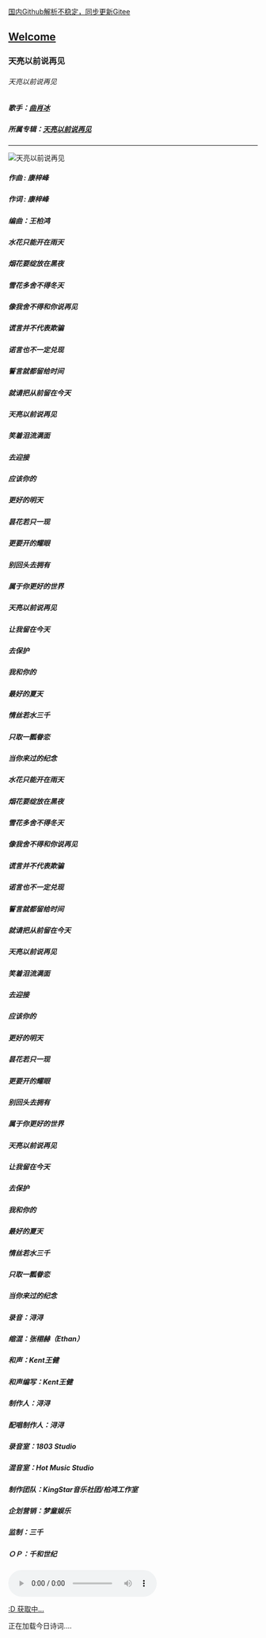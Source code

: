  [国内Github解析不稳定，同步更新Gitee](https://zkeq.gitee.io/)
## [Welcome  ](https://zkeq.github.io/zkeq/%C2%B7index.htm)


### 天亮以前说再见

###### 天亮以前说再见

##### 歌手：[曲肖冰](https://music.163.com/artist?id=12419710)

##### 所属专辑：[天亮以前说再见](https://music.163.com/album?id=74992125)

----------------------------------------

![天亮以前说再见](http://p1.music.126.net/_P71psYXWlTrEWEuyyN7QA==/109951163770392080.jpg)

##### 作曲 : 康梓峰

##### 作词 : 康梓峰

##### 编曲：王柏鸿

##### 水花只能开在雨天

##### 烟花要绽放在黑夜

##### 雪花多舍不得冬天

##### 像我舍不得和你说再见

##### 谎言并不代表欺骗

##### 诺言也不一定兑现

##### 誓言就都留给时间

##### 就请把从前留在今天

##### 天亮以前说再见

##### 笑着泪流满面

##### 去迎接

##### 应该你的

##### 更好的明天

##### 昙花若只一现

##### 更要开的耀眼

##### 别回头去拥有

##### 属于你更好的世界

##### 天亮以前说再见

##### 让我留在今天

##### 去保护

##### 我和你的

##### 最好的夏天

##### 情丝若水三千

##### 只取一瓢眷恋

##### 当你来过的纪念

##### 水花只能开在雨天

##### 烟花要绽放在黑夜

##### 雪花多舍不得冬天

##### 像我舍不得和你说再见

##### 谎言并不代表欺骗

##### 诺言也不一定兑现

##### 誓言就都留给时间

##### 就请把从前留在今天

##### 天亮以前说再见

##### 笑着泪流满面

##### 去迎接

##### 应该你的

##### 更好的明天

##### 昙花若只一现

##### 更要开的耀眼

##### 别回头去拥有

##### 属于你更好的世界

##### 天亮以前说再见

##### 让我留在今天

##### 去保护

##### 我和你的

##### 最好的夏天

##### 情丝若水三千

##### 只取一瓢眷恋

##### 当你来过的纪念

##### 录音：浔浔

##### 缩混：张栩赫（Ethan）

##### 和声：Kent王健

##### 和声编写：Kent王健

##### 制作人：浔浔

##### 配唱制作人：浔浔

##### 录音室：1803 Studio

##### 混音室：Hot Music Studio

##### 制作团队：KingStar音乐社团/柏鸿工作室

##### 企划营销：梦童娱乐

##### 监制：三千

##### ＯＰ：千和世纪

<audio id="bgmMusic" src="http://music.163.com/song/media/outer/url?id=1336789644.mp3" preload="auto" type="audio/mp3" autoplay controls></audio>
                    
<!-- 请注意，以下的示例包含超链接，您可能需要手动配置样式使其不变色。如果您嫌麻烦，可以移除。 -->
<p id="hitokoto"><a href="#" id="hitokoto_text">:D 获取中...</a></p>
<script>
  fetch('https://v1.hitokoto.cn')
    .then(response => response.json())
    .then(data => {
      const hitokoto = document.getElementById('hitokoto_text')
      hitokoto.href = 'https://hitokoto.cn/?uuid=' + data.uuid
      hitokoto.innerText = data.hitokoto
    })
    .catch(console.error)
</script>




<span id="jinrishici-sentence">正在加载今日诗词....</span>

<script src="https://sdk.jinrishici.com/v2/browser/jinrishici.js" charset="utf-8"></script




--------------------------

--------------------------

--------------------------

--------------------------
